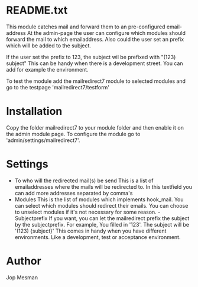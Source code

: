 README.txt
==========

This module catches mail and forward them to an pre-configured email-address
At the admin-page the user can configure which modules should forward the mail to
which emailaddress. Also could the user set an prefix which will be added to
the subject.

If the user set the prefix to 123, the subject wil be prefixed with "(123) subject"
This can be handy when there is a development street. You can add for example
the environment.

To test the module add the mailredirect7 module to selected modules and go to the
testpage 'mailredirect7/testform'


Installation
============

Copy the folder mailredirect7 to your module folder and then enable it on the
admin module page. To configure the module go to 'admin/settings/mailredirect7'.


Settings
========

- To who will the redirected mail(s) be send
This is a list of emailaddresses where the mails will be redirected to.
In this textfield you can add more addresses separated by comma's
- Modules
This is the list of modules which implements hook_mail.
You can select which modules should redirect their emails. You can choose to
unselect modules if it's not necessary for some reason.
-Subjectprefix
If you want, you can let the mailredirect prefix the subject by the subjectprefix.
For example, You filled in '123'. The subject will be '(123) {subject}'
This comes in handy when you have different environments. Like a development,
test or acceptance environment.

Author
======

Jop Mesman
